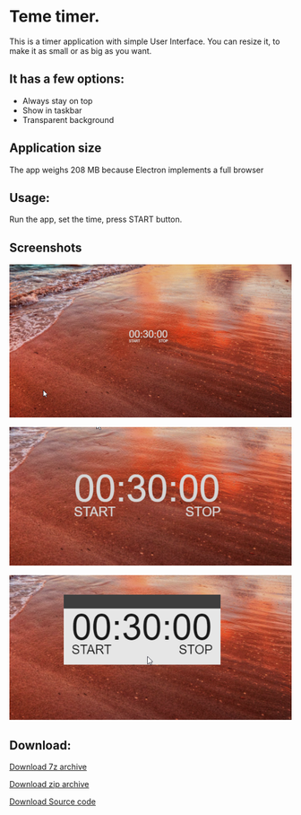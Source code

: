 # Teme timer.
This is a timer application with simple User Interface. You can resize it, to make it as small or as big as you want.

## It has a few options:
* Always stay on top
* Show in taskbar
* Transparent background

## Application size
The app weighs 208 MB because Electron implements a full browser

## Usage:
Run the app, set the time, press START button.

## Screenshots
![](.github/images/teme.png)

![](.github/images/teme2.png)

![](.github/images/teme3.png)

## Download:
[Download 7z archive](https://github.com/xivilai/Teme/releases/download/v1.0/teme.7z)

[Download zip archive](https://github.com/xivilai/Teme/archive/v1.0.zip)

[Download Source code](https://github.com/xivilai/Teme/archive/v1.0.tar.gz)
